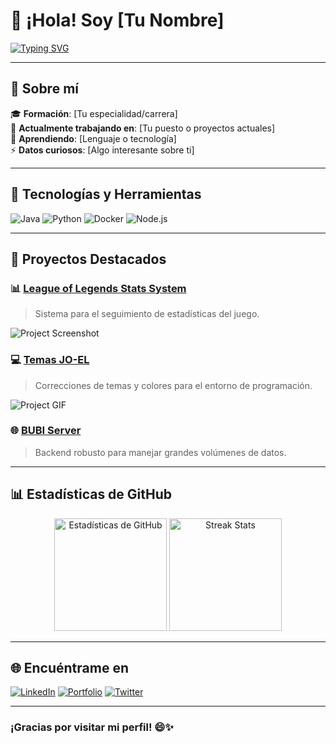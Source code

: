 # 👋 ¡Hola! Soy [Tu Nombre]  

[![Typing SVG](https://readme-typing-svg.demolab.com?font=Fira+Code&size=24&pause=1000&color=blue&width=435&lines=Desarrollador+Full+Stack;Apasionado+por+la+tecnología;Amante+de+los+proyectos+innovadores)](https://git.io/typing-svg)

---

## 🌟 Sobre mí

🎓 **Formación**: [Tu especialidad/carrera]  
💼 **Actualmente trabajando en**: [Tu puesto o proyectos actuales]  
🌱 **Aprendiendo**: [Lenguaje o tecnología]  
⚡ **Datos curiosos**: [Algo interesante sobre ti]  

---

## 🔧 Tecnologías y Herramientas  
![Java](https://img.shields.io/badge/Java-ED8B00?style=for-the-badge&logo=java&logoColor=white)
![Python](https://img.shields.io/badge/Python-3776AB?style=for-the-badge&logo=python&logoColor=white)
![Docker](https://img.shields.io/badge/Docker-2496ED?style=for-the-badge&logo=docker&logoColor=white)
![Node.js](https://img.shields.io/badge/Node.js-339933?style=for-the-badge&logo=nodedotjs&logoColor=white)

---

## 🚀 Proyectos Destacados

### 📊 [League of Legends Stats System](https://github.com/tu-repo)
> Sistema para el seguimiento de estadísticas del juego.

![Project Screenshot](https://via.placeholder.com/800x400?text=Imagen+del+Proyecto)

### 💻 [Temas JO-EL](https://github.com/tu-repo)
> Correcciones de temas y colores para el entorno de programación.

![Project GIF](https://via.placeholder.com/800x400.gif?text=GIF+de+Demostración)

### 🌐 [BUBI Server](https://github.com/tu-repo)
> Backend robusto para manejar grandes volúmenes de datos.

---

## 📊 Estadísticas de GitHub  

<div align="center">
  <img src="https://github-readme-stats.vercel.app/api?username=tu-usuario&show_icons=true&theme=radical" alt="Estadísticas de GitHub" height="180"/>
  <img src="https://github-readme-streak-stats.herokuapp.com/?user=tu-usuario&theme=radical" alt="Streak Stats" height="180"/>
</div>

---

## 🌐 Encuéntrame en

[![LinkedIn](https://img.shields.io/badge/LinkedIn-0077B5?style=for-the-badge&logo=linkedin&logoColor=white)](https://linkedin.com/in/tu-perfil)
[![Portfolio](https://img.shields.io/badge/Portfolio-000000?style=for-the-badge&logo=web&logoColor=white)](https://tu-portfolio.com)
[![Twitter](https://img.shields.io/badge/Twitter-1DA1F2?style=for-the-badge&logo=twitter&logoColor=white)](https://twitter.com/tu-perfil)

---

### ¡Gracias por visitar mi perfil! 😄✨
